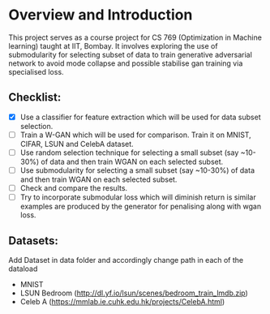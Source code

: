 # Overview and Introduction

This project serves as a course project for CS 769 (Optimization in Machine learning) taught at IIT, Bombay. It involves exploring the use of submodularity for selecting subset of data to train generative adversarial network to avoid mode collapse and possible stabilise gan training via specialised loss.

## Checklist: 

- [x] Use a classifier for feature extraction which will be used for data subset selection.
- [ ] Train a W-GAN which will be used for comparison. Train it on MNIST, CIFAR, LSUN and CelebA dataset.
- [ ] Use random selection technique for selecting a small subset (say ~10-30%) of data and then train WGAN on each selected subset.
- [ ] Use submodularity for selecting a small subset (say ~10-30%) of data and then train WGAN on each selected subset.
- [ ] Check and compare the results.
- [ ] Try to incorporate submodular loss which will diminish return is similar examples are produced by the generator for penalising along with wgan loss.

## Datasets:

Add Dataset in data folder and accordingly change path in each of the dataload
- MNIST
- LSUN Bedroom (http://dl.yf.io/lsun/scenes/bedroom_train_lmdb.zip)
- Celeb A (https://mmlab.ie.cuhk.edu.hk/projects/CelebA.html)